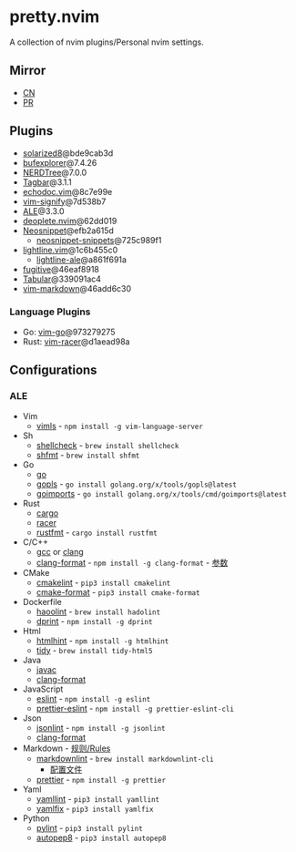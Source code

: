 # pretty.nvim

A collection of nvim plugins/Personal nvim settings.

## Mirror

- [CN](https://git.mtdcy.top:8443/mtdcy/pretty.nvim.git)
- [PR](https://github.com/mtdcy/pretty.nvim.git)

## Plugins

- [solarized8](https://github.com/lifepillar/vim-solarized8)@bde9cab3d
- [bufexplorer](https://github.com/jlanzarotta/bufexplorer)@7.4.26
- [NERDTree](https://github.com/preservim/nerdtree)@7.0.0
- [Tagbar](https://github.com/preservim/tagbar)@3.1.1
- [echodoc.vim](https://github.com/Shougo/echodoc.vim)@8c7e99e
- [vim-signify](https://github.com/mhinz/vim-signify/tree/master)@7d538b7
- [ALE](https://github.com/dense-analysis/ale)@3.3.0
- [deoplete.nvim](https://github.com/Shougo/deoplete.nvim)@62dd019
- [Neosnippet](https://github.com/Shougo/neosnippet.vim)@efb2a615d
  - [neosnippet-snippets](https://github.com/Shougo/neosnippet-snippets)@725c989f1
- [lightline.vim](https://github.com/itchyny/lightline.vim)@1c6b455c0
  - [lightline-ale](https://github.com/maximbaz/lightline-ale)@a861f691a
- [fugitive](https://github.com/tpope/vim-fugitive)@46eaf8918
- [Tabular](https://github.com/godlygeek/tabular)@339091ac4
- [vim-markdown](https://github.com/preservim/vim-markdown)@46add6c30

### Language Plugins

- Go: [vim-go](https://github.com/fatih/vim-go)@973279275
- Rust: [vim-racer](https://github.com/racer-rust/vim-racer)@d1aead98a

## Configurations

### ALE

- Vim
  - [vimls](https://github.com/iamcco/vim-language-server) - `npm install -g vim-language-server`
- Sh
  - [shellcheck](https://github.com/koalaman/shellcheck) - `brew install shellcheck`
  - [shfmt]() - `brew install shfmt`
- Go
  - [go]()
  - [gopls]() - `go install golang.org/x/tools/gopls@latest`
  - [goimports]() - `go install golang.org/x/tools/cmd/goimports@latest`
- Rust
  - [cargo]()
  - [racer]()
  - [rustfmt]() - `cargo install rustfmt`
- C/C++
  - [gcc]() or [clang]()
  - [clang-format]() - `npm install -g clang-format` - [参数](https://clang.llvm.org/docs/ClangFormatStyleOptions.html)
- CMake
  - [cmakelint]() - `pip3 install cmakelint`
  - [cmake-format]() - `pip3 install cmake-format`
- Dockerfile
  - [haoolint](https://github.com/hadolint/hadolint) - `brew install hadolint`
  - [dprint](https://dprint.dev/) - `npm install -g dprint`
- Html
  - [htmlhint](https://github.com/htmlhint/HTMLHint) - `npm install -g htmlhint`
  - [tidy]() - `brew install tidy-html5`
- Java
  - [javac]()
  - [clang-format]()
- JavaScript
  - [eslint]() - `npm install -g eslint`
  - [prettier-eslint](https://github.com/prettier/prettier-eslint-cli) - `npm install -g prettier-eslint-cli`
- Json
  - [jsonlint](https://github.com/zaach/jsonlint) - `npm install -g jsonlint`
  - [clang-format]()
- Markdown - [规则/Rules](https://github.com/DavidAnson/markdownlint#rules--aliases)
  - [markdownlint](https://github.com/igorshubovych/markdownlint-cli) - `brew install markdownlint-cli`
    - [配置文件](.markdownlint.yaml)
  - [prettier](https://prettier.io/) - `npm install -g prettier`
- Yaml
  - [yamllint](https://github.com/adrienverge/yamllint) - `pip3 install yamllint`
  - [yamlfix](https://github.com/lyz-code/yamlfix) - `pip3 install yamlfix`
- Python
  - [pylint]() - `pip3 install pylint`
  - [autopep8](https://pypi.org/project/autopep8) - `pip3 install autopep8`
